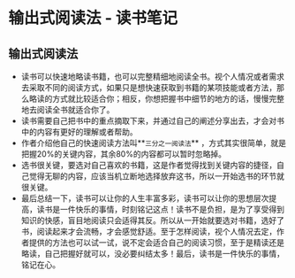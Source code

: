# 输出式阅读法 - 读书笔记

## 输出式阅读法
- 读书可以快速地略读书籍，也可以完整精细地阅读全书。视个人情况或者需求去采取不同的阅读方式，如果只是想快速获取到书籍的某项技能或者方法，那么略读的方式就比较适合你；相反，你想把握书中细节的地方的话，慢慢完整地去阅读全书就适合你了。
- 读书需要自己把书中的重点摘取下来，并通过自己的阐述分享出去，才会对书中的内容有更好的理解或者帮助。
- 作者介绍他自己的快速阅读方法叫**`三分之一阅读法`** ，方式其实很简单，就是把握20%的关键内容，其余80%的内容都可以暂时忽略掉。
- 选书很关键，要选对自己喜欢的书籍，这是作者觉得找到关键内容的捷径，自己觉得无聊的内容，应该当机立断地选择放弃这书，所以一开始选书的环节就很关键。
- 最后总结一下，读书可以让你的人生丰富多彩，读书可以让你的思想层次提高，读书是一件快乐的事情，时刻铭记这点！读书不是负担，是为了享受得到知识的快感，盲目地阅读只会适得其反。所以从一开始就要选对书籍，选好了书，阅读起来才会流畅，才会感觉舒适。至于怎样阅读，视个人情况去定，作者提供的方法也可以试一试，说不定会适合自己的阅读习惯，至于是精读还是略读，自己把握好就可以，没必要纠结太多！最后，读书是一件快乐的事情，铭记在心。
